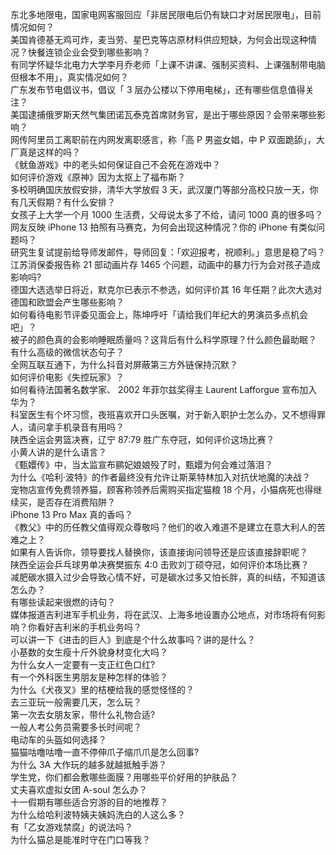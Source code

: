 东北多地限电，国家电网客服回应「非居民限电后仍有缺口才对居民限电」，目前情况如何？  
美国肯德基无鸡可炸，麦当劳、星巴克等店原材料供应短缺，为何会出现这种情况？快餐连锁企业会受到哪些影响？  
有同学怀疑华北电力大学李月乔老师「上课不讲课、强制买资料、上课强制带电脑但根本不用」，真实情况如何？  
广东发布节电倡议书，倡议「 3 层办公楼以下停用电梯」，还有哪些信息值得关注？  
美国逮捕俄罗斯天然气集团诺瓦泰克首席财务官，是出于哪些原因？会带来哪些影响？  
网传阿里员工离职前在内网发离职感言，称「高 P 男盗女娼，中 P 双面跪舔」，大厂真是这样的吗？  
《鱿鱼游戏》中的老头如何保证自己不会死在游戏中？  
如何评价游戏《原神》因为太抠上了福布斯？  
多校明确国庆放假安排，清华大学放假 3 天，武汉厦门等部分高校只放一天，你有几天假期？有什么安排？  
女孩子上大学一个月 1000 生活费，父母说太多了不给，请问 1000 真的很多吗？  
网友反映 iPhone 13 拍照有马赛克，为何会出现这种情况？你的 iPhone 有类似问题吗？  
研究生复试提前给导师发邮件，导师回复：「欢迎报考，祝顺利。」意思是稳了吗？  
江苏消保委报告称 21 部动画片存 1465 个问题，动画中的暴力行为会对孩子造成影响吗?  
德国大选选举日将近，默克尔已表示不参选，如何评价其 16 年任期？此次大选对德国和欧盟会产生哪些影响？  
如何看待电影节评委见面会上，陈坤呼吁「请给我们年纪大的男演员多点机会吧」？  
被子的颜色真的会影响睡眠质量吗？这背后有什么科学原理？什么颜色最助眠？  
有什么高级的微信状态句子？  
全网互联互通下，为什么抖音对屏蔽第三方外链保持沉默？  
如何评价电影《失控玩家》？  
如何看待法国著名数学家、 2002 年菲尔兹奖得主 Laurent Lafforgue 宣布加入华为？  
科室医生有个坏习惯，夜班喜欢开口头医嘱，对于新入职护士怎么办，又不想得罪人，请问拿手机录音有用吗？  
陕西全运会男篮决赛，辽宁 87:79 胜广东夺冠，如何评价这场比赛？  
小黄人讲的是什么语言？  
《甄嬛传》中，当太监宣布鹂妃娘娘殁了时，甄嬛为何会难过落泪？  
为什么《哈利·波特》的作者最终没有允许让斯莱特林加入对抗伏地魔的决战？  
宠物店宣传免费领养猫，顾客称领养后需购买指定猫粮 18 个月，小猫病死也得继续买，是否存在消费陷阱？  
iPhone 13 Pro Max 真的香吗？  
《教父》中的历任教父值得观众尊敬吗？他们的收入难道不是建立在意大利人的苦难之上？  
如果有人告诉你，领导要找人替换你，该直接询问领导还是应该直接辞职呢？  
陕西全运会乒乓球男单决赛樊振东 4:0 击败刘丁硕夺冠，如何评价本场比赛？  
减肥碳水摄入过少会导致心情不好，可是碳水过多又怕长胖，真的纠结，不知道该怎么办？  
有哪些读起来很燃的诗句？  
媒体报道吉利进军手机业务，将在武汉、上海多地设置办公地点，对市场将有何影响？你看好吉利米的手机业务吗？  
可以讲一下《进击的巨人》到底是个什么故事吗？讲的是什么？  
小基数的女生瘦十斤外貌身材变化大吗？  
为什么女人一定要有一支正红色口红?  
有一个外科医生男朋友是种怎样的体验？  
为什么《犬夜叉》里的桔梗给我的感觉怪怪的？  
去三亚玩一般需要几天，怎么玩？  
第一次去女朋友家，带什么礼物合适?  
一般人考公务员需要多长时间呢？  
电动车的头盔如何选择？  
猫猫咕噜咕噜一直不停伸爪子缩爪爪是怎么回事?  
为什么 3A 大作玩的越多就越抵触手游？  
学生党，你们都会敷哪些面膜？用哪些平价好用的护肤品？  
丈夫喜欢虚拟女团 A-soul 怎么办？  
十一假期有哪些适合穷游的目的地推荐？  
为什么给哈利波特姨夫姨妈洗白的人这么多？  
有「乙女游戏禁腐」的说法吗？  
为什么猫总是能准时守在门口等我？  
